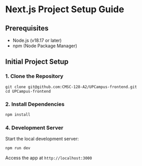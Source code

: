 # Next.js Project Setup Guide

## Prerequisites

-   Node.js (v18.17 or later)
-   npm (Node Package Manager)

## Initial Project Setup

### 1. Clone the Repository

```
git clone git@github.com:CMSC-128-A2/UPCampus-frontend.git
cd UPCampus-frontend
```

### 2. Install Dependencies

```bash
npm install
```

<!-- ### 3. Environment Configuration
1. Copy `.env.example` to `.env.local`
2. Update environment variables as needed -->

### 4. Development Server

Start the local development server:

```bash
npm run dev
```

Access the app at `http://localhost:3000`
